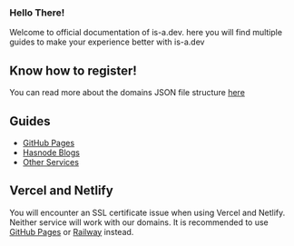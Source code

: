 ### Hello There!

Welcome to official documentation of is-a.dev. here you will find multiple guides to make your experience better with is-a.dev

## Know how to register!
You can read more about the domains JSON file structure [here](json/index.md)

## Guides

* [GitHub Pages](github/index.md)
* [Hasnode Blogs](hasnode/index.md)
* [Other Services](other/index.md)

## Vercel and Netlify
You will encounter an SSL certificate issue when using Vercel and Netlify. Neither service will work with our domains. It is recommended to use [GitHub Pages](https://pages.github.com) or [Railway](https://railway.app) instead.
